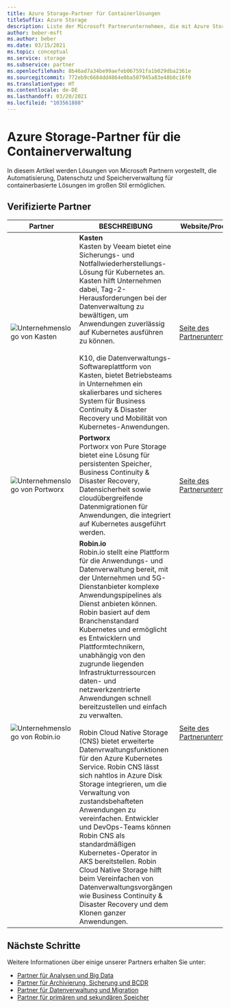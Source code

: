 ```yaml
---
title: Azure Storage-Partner für Containerlösungen
titleSuffix: Azure Storage
description: Liste der Microsoft Partnerunternehmen, die mit Azure Storage Kundenlösungen Container erstellen
author: beber-msft
ms.author: beber
ms.date: 03/15/2021
ms.topic: conceptual
ms.service: storage
ms.subservice: partner
ms.openlocfilehash: 8b46ad7a34be99aefeb067591fa1b029dba2361e
ms.sourcegitcommit: 772eb9c6684dd4864e0ba507945a83e48b8c16f0
ms.translationtype: HT
ms.contentlocale: de-DE
ms.lasthandoff: 03/20/2021
ms.locfileid: "103561888"
---
```

# <a name="azure-storage-container-management-partners"></a>Azure Storage-Partner für die Containerverwaltung

In diesem Artikel werden Lösungen von Microsoft Partnern vorgestellt, die Automatisierung, Datenschutz und Speicherverwaltung für containerbasierte Lösungen im großen Stil ermöglichen.

## <a name="verified-partners"></a>Verifizierte Partner

| Partner | BESCHREIBUNG | Website/Produktlink |
| ------- | ----------- | -------------------- |
| ![Unternehmenslogo von Kasten](./media/kasten-logo.png) |**Kasten**<br>Kasten by Veeam bietet eine Sicherungs- und Notfallwiederherstellungs-Lösung für Kubernetes an. Kasten hilft Unternehmen dabei, Tag-2-Herausforderungen bei der Datenverwaltung zu bewältigen, um Anwendungen zuverlässig auf Kubernetes ausführen zu können.<br><br>K10, die Datenverwaltungs-Softwareplattform von Kasten, bietet Betriebsteams in Unternehmen ein skalierbares und sicheres System für Business Continuity & Disaster Recovery und Mobilität von Kubernetes-Anwendungen.|[Seite des Partnerunternehmens](https://docs.kasten.io/latest/install/azure/azure.html)|
| ![Unternehmenslogo von Portworx](./media/portworx-logo.png) |**Portworx**<br>Portworx von Pure Storage bietet eine Lösung für persistenten Speicher, Business Continuity & Disaster Recovery, Datensicherheit sowie cloudübergreifende Datenmigrationen für Anwendungen, die integriert auf Kubernetes ausgeführt werden.|[Seite des Partnerunternehmens](https://portworx.com/azure/)|
| ![<n/>Unternehmenslogo von Robin.io](./media/robin-logo.png) |**<n/>Robin.io**<br>Robin.io stellt eine Plattform für die Anwendungs- und Datenverwaltung bereit, mit der Unternehmen und 5G-Dienstanbieter komplexe Anwendungspipelines als Dienst anbieten können. Robin basiert auf dem Branchenstandard Kubernetes und ermöglicht es Entwicklern und Plattformtechnikern, unabhängig von den zugrunde liegenden Infrastrukturressourcen daten- und netzwerkzentrierte Anwendungen schnell bereitzustellen und einfach zu verwalten.<br><br>Robin Cloud Native Storage (CNS) bietet erweiterte Datenvrwaltungsfunktionen für den Azure Kubernetes Service. Robin CNS lässt sich nahtlos in Azure Disk Storage integrieren, um die Verwaltung von zustandsbehafteten Anwendungen zu vereinfachen. Entwickler und DevOps-Teams können Robin CNS als standardmäßigen Kubernetes-Operator in AKS bereitstellen. Robin Cloud Native Storage hilft beim Vereinfachen von Datenverwaltungsvorgängen wie Business Continuity & Disaster Recovery und dem Klonen ganzer Anwendungen. |[Seite des Partnerunternehmens](https://robin.io/robin-cloud-native-storage-for-microsoft-aks/)|

## <a name="next-steps"></a>Nächste Schritte

Weitere Informationen über einige unserer Partners erhalten Sie unter:

- [Partner für Analysen und Big Data](..\analytics\partner-overview.md)
- [Partner für Archivierung, Sicherung und BCDR](..\backup-archive-disaster-recovery\partner-overview.md)
- [Partner für Datenverwaltung und Migration](..\data-management\partner-overview.md)
- [Partner für primären und sekundären Speicher](..\primary-secondary-storage\partner-overview.md)